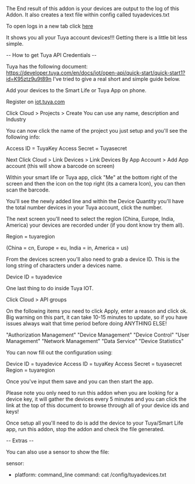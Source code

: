 The End result of this addon is your devices are output to the log of this Addon. It also creates a text file within config called tuyadevices.txt

To open logs in a new tab click <a href="../logs" target="_blank">here</a>

It shows you all your Tuya account devices!!! Getting there is a little bit less simple.


-- How to get Tuya API Credentials -- 

Tuya has the following document: https://developer.tuya.com/en/docs/iot/open-api/quick-start/quick-start1?id=K95ztz9u9t89n I've tried to give a real short and simple guide below.

Add your devices to the Smart Life or Tuya App on phone.

Register on <a href="https://iot.tuya.com">iot.tuya.com</a>

Click Cloud > Projects > Create You can use any name, description and Industry

You can now click the name of the project you just setup and you'll see the following info:

Access ID = TuyaKey
Access Secret = Tuyasecret

Next Click Cloud > Link Devices > Link Devices By App Account > Add App account (this will show a barcode on screen)

Within your smart life or Tuya app, click "Me" at the bottom right of the screen and then the icon on the top right (its a camera Icon), you can then scan the barcode.

You'll see the newly added line and within the Device Quantity you'll have the total number devices in your Tuya account, click the number.

The next screen you'll need to select the region (China, Europe, India, America) your devices are recorded under (if you dont know try them all).

Region = tuyaregion

(China = cn, Europe = eu, India = in, America = us)

From the devices screen you'll also need to grab a device ID. This is the long string of characters under a devices name.

Device ID = tuyadevice

One last thing to do inside Tuya IOT.

Click Cloud > API groups

On the following items you need to click Apply, enter a reason and click ok. Big warning on this part, it can take 10-15 minutes to update, so if you have issues always wait that time period before doing ANYTHING ELSE!

"Authorization Management"
"Device Management"
"Device Control"
"User Management"
"Network Management"
"Data Service"
"Device Statistics"

You can now fill out the configuration using:

Device ID = tuyadevice
Access ID = tuyaKey
Access Secret = tuyasecret
Region = tuyaregion

Once you've input them save and you can then start the app.

Please note you only need to run this addon when you are looking for a device key, it will gather the devices every 5 minutes and you can click the link at the top of this document to browse through all of your device ids and keys!

Once setup all you'll need to do is add the device to your Tuya/Smart Life app, run this addon, stop the addon and check the file generated.

-- Extras -- 

You can also use a sensor to show the file:

sensor:
  - platform: command_line
    command: cat /config/tuyadevices.txt
